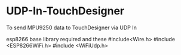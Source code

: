 # UDP-In-TouchDesigner
To send MPU9250 data to TouchDesigner via UDP In

esp8266 base library required
and these
#include<Wire.h>
#include <ESP8266WiFi.h>
#include <WiFiUdp.h>
 
